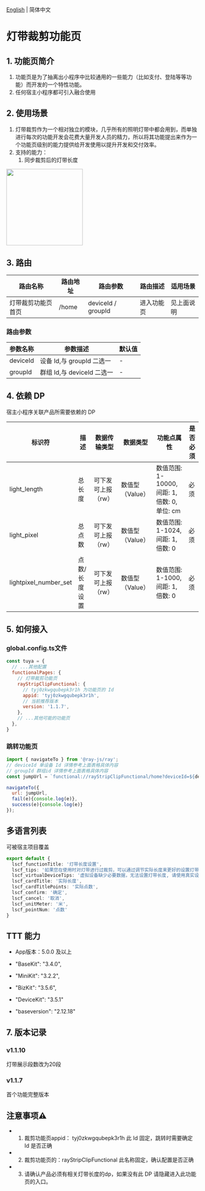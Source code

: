 [English](./README.md) | 简体中文

# 灯带裁剪功能页

## 1. 功能页简介
1. 功能页是为了抽离出小程序中比较通用的一些能力（比如支付、登陆等等功能）而开发的一个特性功能。
2. 任何宿主小程序都可引入融合使用

## 2. 使用场景
1. 灯带裁剪作为一个相对独立的模块，几乎所有的照明灯带中都会用到，而单独进行每次的功能开发会花费大量开发人员的精力，所以将其功能提出来作为一个功能页级别的能力提供给开发使用以提升开发和交付效率。
2. 支持的能力：
   1. 同步裁剪后的灯带长度   

<img width="200" style="width: 200px;" src="https://images.tuyacn.com/content-platform/hestia/16994978465fc72da8d22.png">




## 3. 路由

| 路由名称          | 路由地址 | 路由参数 | 路由描述                 | 适用场景                            |
| ----------------- | -------- | -------- | ------------------------ | ----------------------------------- |
| 灯带裁剪功能页首页 | /home    | deviceId \/ groupId | 进入功能页 | 见上面说明 |

### 路由参数

| 参数名称          | 参数描述 | 默认值 | 
| ----------------- | -------- | -------- | 
| deviceId | 设备 Id,与 groupId 二选一    | -  | 
| groupId | 群组 Id,与 deviceId 二选一   |  - | 

## 4. 依赖 DP

宿主小程序关联产品所需要依赖的 DP

| 标识符 | 描述 | 数据传输类型  | 数据类型  | 功能点属性 | 是否必须 |
| ----------------- | -------- | -------- | -------- | -------- |  -------- |  
| light_length | 总长度   | 可下发可上报（rw）  |  数值型（Value） |  数值范围: 1-10000, 间距: 1, 倍数: 0, 单位: cm |  必须 | 
| light_pixel |  总点数 |  可下发可上报（rw） |  数值型（Value） |  数值范围: 1-1024, 间距: 1, 倍数: 0 |   必须 | 
| lightpixel_number_set |  点数/长度设置 |  可下发可上报（rw） |  	数值型（Value） |  数值范围: 1-1000, 间距: 1, 倍数: 0 |   必须 |

## 5. 如何接入

### global.config.ts文件

```js
const tuya = {
  // ...其他配置
  functionalPages: {
    // 灯带裁剪功能页
    rayStripClipFunctional: {
      // tyj0zkwgqubepk3r1h 为功能页的 Id
      appid: 'tyj0zkwgqubepk3r1h',
      // 当前推荐版本
      version: '1.1.7',
    },
    // ...其他可能的功能页
  },
}
```

### 跳转功能页

```js
import { navigateTo } from '@ray-js/ray';
// deviceId 单设备 Id 详情参考上面表格具体内容
// groupId 群组id 详情参考上面表格具体内容
const jumpUrl = `functional://rayStripClipFunctional/home?deviceId=${deviceId || ''}&groupId=${groupId || ''}`;

navigateTo({
  url: jumpUrl,
  fail(e){console.log(e)},
  success(e){console.log(e)}
});
```
## 多语言列表

可被宿主项目覆盖

```ts
export default {
  lscf_functionTitle: '灯带长度设置',
  lscf_tips: '如果您在使用时对灯带进行过裁剪，可以通过调节实际长度来更好的设置灯带。',
  lscf_virtualDeviceTips: '虚拟设备缺少必要数据，无法设置灯带长度, 请使用真实设备',
  lscf_cardTitle: '实际长度',
  lscf_cardTitlePoints: '实际点数',
  lscf_confirm: '确定',
  lscf_cancel: '取消',
  lscf_unitMeter: '米',
  lscf_pointNum: '点数'
}
```

## TTT 能力

- App版本：5.0.0 及以上

- "BaseKit": "3.4.0",
- "MiniKit": "3.2.2",
- "BizKit": "3.5.6",
- "DeviceKit": "3.5.1"
- "baseversion": "2.12.18"

## 7. 版本记录
### v1.1.10

灯带展示段数改为20段

### v1.1.7

首个功能完整版本

## 注意事项⚠️

- 1. 裁剪功能页appid： tyj0zkwgqubepk3r1h  此 Id 固定，跳转时需要确定 Id 是否正确
- 2. 裁剪功能页的：rayStripClipFunctional 此名称固定，确认配置是否正确
- 3. 请确认产品必须有相关灯带长度的dp，如果没有此 DP 请隐藏进入此功能页的入口。

